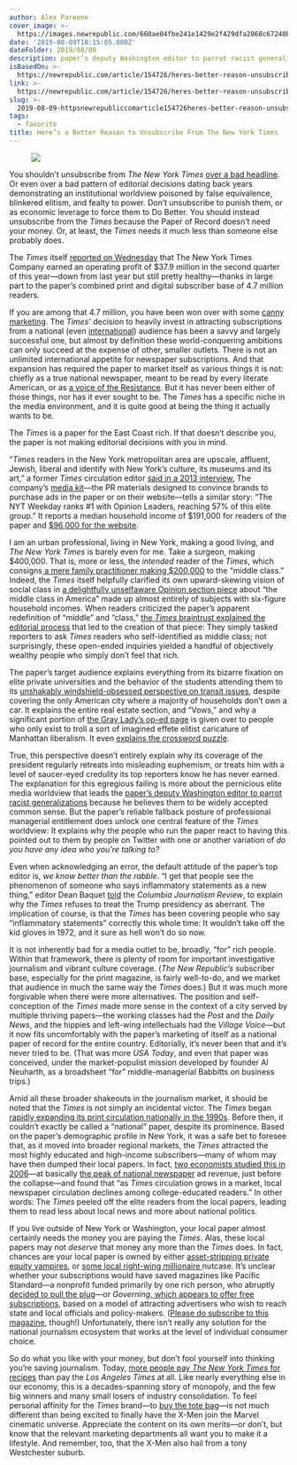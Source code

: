```yaml
---
author: Alex Pareene
cover_image: >-
  https://images.newrepublic.com/660ae04fbe241e1429e2f429dfa2868c67240b5c.jpeg?w=1109&h=577&crop=faces&fit=crop&fm=jpg
date: '2019-08-09T18:15:05.000Z'
dateFolder: 2019/08/09
description: paper’s deputy Washington editor to parrot racist generalizations
isBasedOn: >-
  https://newrepublic.com/article/154726/heres-better-reason-unsubscribe-new-york-times
link: >-
  https://newrepublic.com/article/154726/heres-better-reason-unsubscribe-new-york-times
slug: >-
  2019-08-09-httpsnewrepubliccomarticle154726heres-better-reason-unsubscribe-new-york-times
tags:
  - favorite
title: Here’s a Better Reason to Unsubscribe From The New York Times
---
```

<figure><img src="https://images.newrepublic.com/660ae04fbe241e1429e2f429dfa2868c67240b5c.jpeg?auto=compress&ar=3%3A2&fit=crop&crop=faces&q=65&fm=jpg&ixlib=react-9.0.2&w=8192" srcset="//images.newrepublic.com/660ae04fbe241e1429e2f429dfa2868c67240b5c.jpeg?auto=compress&ar=3%3A2&fit=crop&crop=faces&q=65&fm=jpg&ixlib=react-9.0.2&w=100 100w, //images.newrepublic.com/660ae04fbe241e1429e2f429dfa2868c67240b5c.jpeg?auto=compress&ar=3%3A2&fit=crop&crop=faces&q=65&fm=jpg&ixlib=react-9.0.2&w=116 116w, //images.newrepublic.com/660ae04fbe241e1429e2f429dfa2868c67240b5c.jpeg?auto=compress&ar=3%3A2&fit=crop&crop=faces&q=65&fm=jpg&ixlib=react-9.0.2&w=134 134w, //images.newrepublic.com/660ae04fbe241e1429e2f429dfa2868c67240b5c.jpeg?auto=compress&ar=3%3A2&fit=crop&crop=faces&q=65&fm=jpg&ixlib=react-9.0.2&w=156 156w, //images.newrepublic.com/660ae04fbe241e1429e2f429dfa2868c67240b5c.jpeg?auto=compress&ar=3%3A2&fit=crop&crop=faces&q=65&fm=jpg&ixlib=react-9.0.2&w=182 182w, //images.newrepublic.com/660ae04fbe241e1429e2f429dfa2868c67240b5c.jpeg?auto=compress&ar=3%3A2&fit=crop&crop=faces&q=65&fm=jpg&ixlib=react-9.0.2&w=210 210w, //images.newrepublic.com/660ae04fbe241e1429e2f429dfa2868c67240b5c.jpeg?auto=compress&ar=3%3A2&fit=crop&crop=faces&q=65&fm=jpg&ixlib=react-9.0.2&w=244 244w, //images.newrepublic.com/660ae04fbe241e1429e2f429dfa2868c67240b5c.jpeg?auto=compress&ar=3%3A2&fit=crop&crop=faces&q=65&fm=jpg&ixlib=react-9.0.2&w=282 282w, //images.newrepublic.com/660ae04fbe241e1429e2f429dfa2868c67240b5c.jpeg?auto=compress&ar=3%3A2&fit=crop&crop=faces&q=65&fm=jpg&ixlib=react-9.0.2&w=328 328w, //images.newrepublic.com/660ae04fbe241e1429e2f429dfa2868c67240b5c.jpeg?auto=compress&ar=3%3A2&fit=crop&crop=faces&q=65&fm=jpg&ixlib=react-9.0.2&w=380 380w, //images.newrepublic.com/660ae04fbe241e1429e2f429dfa2868c67240b5c.jpeg?auto=compress&ar=3%3A2&fit=crop&crop=faces&q=65&fm=jpg&ixlib=react-9.0.2&w=442 442w, //images.newrepublic.com/660ae04fbe241e1429e2f429dfa2868c67240b5c.jpeg?auto=compress&ar=3%3A2&fit=crop&crop=faces&q=65&fm=jpg&ixlib=react-9.0.2&w=512 512w, //images.newrepublic.com/660ae04fbe241e1429e2f429dfa2868c67240b5c.jpeg?auto=compress&ar=3%3A2&fit=crop&crop=faces&q=65&fm=jpg&ixlib=react-9.0.2&w=594 594w, //images.newrepublic.com/660ae04fbe241e1429e2f429dfa2868c67240b5c.jpeg?auto=compress&ar=3%3A2&fit=crop&crop=faces&q=65&fm=jpg&ixlib=react-9.0.2&w=688 688w, //images.newrepublic.com/660ae04fbe241e1429e2f429dfa2868c67240b5c.jpeg?auto=compress&ar=3%3A2&fit=crop&crop=faces&q=65&fm=jpg&ixlib=react-9.0.2&w=798 798w, //images.newrepublic.com/660ae04fbe241e1429e2f429dfa2868c67240b5c.jpeg?auto=compress&ar=3%3A2&fit=crop&crop=faces&q=65&fm=jpg&ixlib=react-9.0.2&w=926 926w, //images.newrepublic.com/660ae04fbe241e1429e2f429dfa2868c67240b5c.jpeg?auto=compress&ar=3%3A2&fit=crop&crop=faces&q=65&fm=jpg&ixlib=react-9.0.2&w=1074 1074w, //images.newrepublic.com/660ae04fbe241e1429e2f429dfa2868c67240b5c.jpeg?auto=compress&ar=3%3A2&fit=crop&crop=faces&q=65&fm=jpg&ixlib=react-9.0.2&w=1246 1246w, //images.newrepublic.com/660ae04fbe241e1429e2f429dfa2868c67240b5c.jpeg?auto=compress&ar=3%3A2&fit=crop&crop=faces&q=65&fm=jpg&ixlib=react-9.0.2&w=1446 1446w, //images.newrepublic.com/660ae04fbe241e1429e2f429dfa2868c67240b5c.jpeg?auto=compress&ar=3%3A2&fit=crop&crop=faces&q=65&fm=jpg&ixlib=react-9.0.2&w=1678 1678w, //images.newrepublic.com/660ae04fbe241e1429e2f429dfa2868c67240b5c.jpeg?auto=compress&ar=3%3A2&fit=crop&crop=faces&q=65&fm=jpg&ixlib=react-9.0.2&w=1946 1946w, //images.newrepublic.com/660ae04fbe241e1429e2f429dfa2868c67240b5c.jpeg?auto=compress&ar=3%3A2&fit=crop&crop=faces&q=65&fm=jpg&ixlib=react-9.0.2&w=2258 2258w, //images.newrepublic.com/660ae04fbe241e1429e2f429dfa2868c67240b5c.jpeg?auto=compress&ar=3%3A2&fit=crop&crop=faces&q=65&fm=jpg&ixlib=react-9.0.2&w=2618 2618w, //images.newrepublic.com/660ae04fbe241e1429e2f429dfa2868c67240b5c.jpeg?auto=compress&ar=3%3A2&fit=crop&crop=faces&q=65&fm=jpg&ixlib=react-9.0.2&w=3038 3038w, //images.newrepublic.com/660ae04fbe241e1429e2f429dfa2868c67240b5c.jpeg?auto=compress&ar=3%3A2&fit=crop&crop=faces&q=65&fm=jpg&ixlib=react-9.0.2&w=3524 3524w, //images.newrepublic.com/660ae04fbe241e1429e2f429dfa2868c67240b5c.jpeg?auto=compress&ar=3%3A2&fit=crop&crop=faces&q=65&fm=jpg&ixlib=react-9.0.2&w=4088 4088w, //images.newrepublic.com/660ae04fbe241e1429e2f429dfa2868c67240b5c.jpeg?auto=compress&ar=3%3A2&fit=crop&crop=faces&q=65&fm=jpg&ixlib=react-9.0.2&w=4742 4742w, //images.newrepublic.com/660ae04fbe241e1429e2f429dfa2868c67240b5c.jpeg?auto=compress&ar=3%3A2&fit=crop&crop=faces&q=65&fm=jpg&ixlib=react-9.0.2&w=5500 5500w, //images.newrepublic.com/660ae04fbe241e1429e2f429dfa2868c67240b5c.jpeg?auto=compress&ar=3%3A2&fit=crop&crop=faces&q=65&fm=jpg&ixlib=react-9.0.2&w=6380 6380w, //images.newrepublic.com/660ae04fbe241e1429e2f429dfa2868c67240b5c.jpeg?auto=compress&ar=3%3A2&fit=crop&crop=faces&q=65&fm=jpg&ixlib=react-9.0.2&w=7400 7400w, //images.newrepublic.com/660ae04fbe241e1429e2f429dfa2868c67240b5c.jpeg?auto=compress&ar=3%3A2&fit=crop&crop=faces&q=65&fm=jpg&ixlib=react-9.0.2&w=8192 8192w"></img></figure>
<p>You shouldn&rsquo;t unsubscribe from <i>The New York Times</i> <a href="https://www.politico.com/magazine/story/2019/08/06/liberals-new-york-times-trump-headline-227507">over a bad headline</a>. Or even over a bad pattern of editorial decisions dating back years demonstrating an institutional worldview poisoned by false equivalence, blinkered elitism, and fealty to power. Don&rsquo;t unsubscribe to punish them, or as economic leverage to force them to Do Better. You should instead unsubscribe from the <i>Times </i>because the Paper of Record doesn&rsquo;t need your money. Or, at least, the <i>Times</i> needs it much less than someone else probably does.</p>
<p>The <i>Times </i>itself <a href="https://www.nytimes.com/2019/08/07/business/media/new-york-times-earnings.html">reported on Wednesday</a> that The New York Times Company earned an operating profit of $37.9 million in the second quarter of this year&mdash;down from last year but still pretty healthy&mdash;thanks in large part to the paper&rsquo;s combined print and digital subscriber base of 4.7 million readers.</p>
<p>If you are among that 4.7 million, you have been won over with some <a href="https://medium.com/ama-marketing-news/the-new-york-times-truth-campaign-drives-digital-subscriptions-3c1fcd2cc4e9">canny marketing</a>. The <i>Times&rsquo; </i>decision to heavily invest in attracting subscriptions from a national (even <a href="https://www.niemanlab.org/2018/07/as-the-new-york-times-extends-its-reach-across-countries-and-languages-and-cultures-it-looks-to-locals-for-guidance/">international</a>) audience has been a savvy and largely successful one, but almost by definition these world-conquering ambitions can only succeed at the expense of other, smaller outlets. There is not an unlimited international appetite for newspaper subscriptions. And that expansion has required the paper to market itself as various things it is not: chiefly as a true national newspaper, meant to be read by every literate American, or as <a href="https://www.vanityfair.com/news/2017/02/new-york-times-ad-campaign">a voice of the Resistance</a>. But it has never been either of those things, nor has it ever sought to be. The<i> Times</i> has a specific niche in the media environment, and it is quite good at being the thing it actually wants to be.</p>
<p>The <i>Times </i>is a paper for the East Coast rich. If that doesn&rsquo;t describe you, the paper is not making editorial decisions with you in mind.</p>
<p>&ldquo;<i>Times </i>readers in the New York metropolitan area are upscale, affluent, Jewish, liberal and identify with New York&rsquo;s culture, its museums and its art,&rdquo; a former <i>Times </i>circulation editor <a href="https://newsandtech.com/columnists/nyt-and-wsj-the-industry-s-last-newspaper-war/article_4cbfda2c-8051-11e2-adb0-001a4bcf887a.html">said in a 2013 interview.</a> The company&rsquo;s <a href="https://nytmediakit.com/index.php?p=newspaper">media kit</a>&mdash;the PR materials designed to convince brands to purchase ads in the paper or on their website&mdash;tells a similar story: &ldquo;The NYT Weekday ranks #1 with Opinion Leaders, reaching 57% of this elite group.&rdquo; It reports a median household income of $191,000 for readers of the paper and <a href="https://nytmediakit.com/index.php?p=digital">$96,000 for the website</a>.</p>
<p>I am an urban professional, living in New York, making a good living, and<i> The New York Times</i> is barely even for me. Take a surgeon, making $400,000. That is, more or less, the <i>intended </i>reader of the <i>Times</i>, which consigns<a href="https://www.medscape.com/slideshow/2018-compensation-family-physician-6009655#2"> a mere family practitioner making $200,000</a> to the &ldquo;middle class.&rdquo; Indeed, the <i>Times</i> itself helpfully clarified its own upward-skewing vision of social class in <a href="https://www.nytimes.com/2019/07/05/opinion/middle-class-families.html">a delightfully unselfaware Opinion section piece</a> about &ldquo;the middle class in America&rdquo; made up almost entirely of subjects with six-figure household incomes. When readers criticized the paper&rsquo;s apparent redefinition of &ldquo;middle&rdquo; and &ldquo;class,&rdquo; <a href="https://www.nytimes.com/2019/07/09/reader-center/middle-class-families.html?login=smartlock&auth=login-smartlock">the <i>Times</i> braintrust explained the editorial process</a> that led to the creation of that piece: They simply tasked reporters to ask <i>Times</i> readers who self-identified as middle class; not surprisingly, these open-ended inquiries yielded a handful of objectively wealthy people who simply don&rsquo;t feel that rich.</p>
<p>The paper&rsquo;s target audience explains everything from its bizarre fixation on elite private universities and the behavior of the students attending them to its <a href="https://twitter.com/2AvSagas/status/1159444233016754176">unshakably windshield-obsessed perspective on transit issues</a>, despite covering the only American city where a majority of households don&rsquo;t own a car. It explains the entire real estate section, and &ldquo;Vows,&rdquo; and why a significant portion of <a href="https://newrepublic.com/article/147240/myth-times-intellectual-diversity">the Gray Lady&rsquo;s op-ed page</a> is given over to people who only exist to troll a sort of imagined effete elitist caricature of Manhattan liberalism. It even <a href="https://twitter.com/melvillmatic/status/1155172821515087873">explains the crossword puzzle</a>.</p>
<p>True, this perspective doesn&rsquo;t entirely explain why its coverage of the president regularly retreats into misleading euphemism, or treats him with a level of saucer-eyed credulity its top reporters know he has never earned. The explanation for this egregious failing is more about the pernicious elite media worldview that leads the <a href="https://www.politico.com/story/2019/08/08/ny-times-is-examining-washington-editors-poor-judgement-on-social-media-1453576">paper&rsquo;s deputy Washington editor to parrot racist generalizations</a> because he believes them to be widely accepted common sense. But the paper&rsquo;s reliable fallback posture of professional managerial entitlement does unlock one central feature of the <i>Times </i>worldview: It explains why the people who run the paper react to having this pointed out to them by people on Twitter with one or another variation of <i>do you have any idea who you&rsquo;re talking to? </i></p>
<p>Even when acknowledging an error, the default attitude of the paper&rsquo;s top editor is, <i>we know better than the rabble</i>. &ldquo;I get that people see the phenomenon of someone who says inflammatory statements as a new thing,&rdquo; editor Dean Baquet <a href="https://www.cjr.org/public_editor/nyt-headline-trump-mass-shootings.php">told</a> the <i>Columbia Journalism Review</i>, to explain why the <i>Times </i>refuses to treat the Trump presidency as aberrant. The implication of course, is that the <i>Times </i>has been covering people who say &ldquo;inflammatory statements&rdquo; correctly this whole time: It wouldn&rsquo;t take off the kid gloves in 1972, and it sure as hell won&rsquo;t do so now.</p>
<p>It is not inherently bad for a media outlet to be, broadly, &ldquo;for&rdquo; rich people. Within that framework, there is plenty of room for important investigative journalism and vibrant culture coverage. (<i>The New Republic&rsquo;s</i> subscriber base, especially for the print magazine, is fairly well-to-do, and we market that audience in much the same way the <i>Times </i>does.) But it was much more forgivable when there were more alternatives. The position and self-conception of the <i>Times </i>made more sense in the context of a city served by multiple thriving papers&mdash;the working classes had the <i>Post </i>and the <i>Daily News</i>, and the hippies and left-wing intellectuals had the <i>Village Voice&mdash;</i>but it now fits uncomfortably with the paper&rsquo;s marketing of itself as a national paper of record for the entire country. Editorially, it&rsquo;s never been that and it&rsquo;s never tried to be. (That was more <i>USA Today</i>, and even that paper was conceived, under the market-populist mission developed by founder Al Neuharth, as a broadsheet &ldquo;for&rdquo; middle-managerial Babbitts on business trips.)</p>
<p>Amid all these broader shakeouts in the journalism market, it should be noted that the <i>Times</i> is not simply an incidental victor. The <i>Times </i>began <a href="https://www.nytimes.com/1997/01/22/business/times-expanding-nationwide-distribution.html">rapidly expanding its print circulation nationally in the 1990s</a>. Before then, it couldn&rsquo;t exactly be called a &ldquo;national&rdquo; paper, despite its prominence. Based on the paper&rsquo;s demographic profile in New York, it was a safe bet to foresee that, as it moved into broader regional markets, the <i>Times</i> attracted the most highly educated and high-income subscribers&mdash;many of whom may have then dumped their local papers. In fact, <a href="https://www.researchgate.net/publication/4901747_The_New_York_Times_and_the_Market_for_Local_Newspapers">two economists studied this in 2006</a>&mdash;at basically <a href="https://www.journalism.org/fact-sheet/newspapers/">the peak of national newspaper</a> ad revenue, just before the collapse&mdash;and found that &ldquo;as <i>Times </i>circulation grows in a market, local newspaper circulation declines among college-educated readers.&rdquo; In other words: The <i>Times </i>peeled off the elite readers from the local papers, leading them to read less about local news and more about national politics.</p>
<p>If you live outside of New York or Washington, your local paper almost certainly needs the money you are paying the <i>Times</i>. Alas, these local papers may not <i>deserve </i>that money any more than the <i>Times </i>does. In fact, chances are your local paper is owned by either <a href="https://newrepublic.com/article/148022/finance-killing-news">asset-stripping private equity vampires</a>, or <a href="https://www.washingtonpost.com/nation/2019/02/14/pittsburgh-post-gazette-staffers-say-intoxicated-publisher-threatened-them/?noredirect=on">some local right-wing millionaire </a>nutcase. It&rsquo;s unclear whether your subscriptions would have saved magazines like Pacific Standard<i>&mdash;</i>a nonprofit funded primarily by one rich person, who abruptly <a href="https://www.niemanlab.org/2019/08/pacific-standard-is-shutting-down-cut-off-from-its-major-foundation-funder/">decided to pull the plug</a>&mdash;or <i>Governing</i>,<a href="https://www.governing.com/subscribe"> which appears to offer free subscriptions</a>, based on a model of attracting advertisers who wish to reach state and local officials and policy-makers. (<a href="https://subscriptions.newrepublic.com/servlet/OrdersGateway?cds_mag_code=NUB&cds_page_id=215290&cds_response_key=I8HNRHMA">Please do subscribe to this magazine</a>, though!) Unfortunately, there isn&rsquo;t really any solution for the national journalism ecosystem that works at the level of individual consumer choice.</p>
<p>So do what you like with your money, but don&rsquo;t fool yourself into thinking you&rsquo;re saving journalism. Today, <a href="https://twitter.com/alexweprin/status/1159208843529936896">more people pay <i>The New York Times</i> for recipes</a> than pay the <i>Los Angeles Times </i>at all. Like nearly everything else in our economy, this is a decades-spanning story of monopoly, and the few big winners and many small losers of industry consolidation. To feel personal affinity for the <i>Times </i>brand&mdash;to <a href="https://store.nytimes.com/products/truth-black-tote-bag">buy the tote bag</a>&mdash;is not much different than being excited to finally have the X-Men join the Marvel cinematic universe. Appreciate the content on its own merits&mdash;or don&rsquo;t, but know that the relevant marketing departments all want you to make it a lifestyle. And remember, too, that the X-Men also hail from a tony Westchester suburb.</p>

